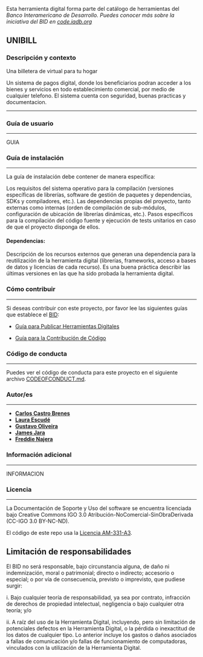 Esta herramienta digital forma parte del catálogo de herramientas del **Banco Interamericano de Desarrollo*. Puedes conocer más sobre la iniciativa del BID en [code.iadb.org](https://code.iadb.org)*


## UNIBILL

  
  
### Descripción y contexto


Una billetera de virtual para tu hogar

Un sistema de pagos digital, donde los beneficiarios podran acceder a los bienes y servicios en todo establecimiento comercial, por medio de cualquier telefono. El sistema cuenta con seguridad, buenas practicas y documentacion.

---
### Guía de usuario
---
GUIA

### Guía de instalación

---

La guía de instalación debe contener de manera específica:

Los requisitos del sistema operativo para la compilación (versiones específicas de librerías, software de gestión de paquetes y dependencias, SDKs y compiladores, etc.).
Las dependencias propias del proyecto, tanto externas como internas (orden de compilación de sub-módulos, configuración de ubicación de librerías dinámicas, etc.).
Pasos específicos para la compilación del código fuente y ejecución de tests unitarios en caso de que el proyecto disponga de ellos.
 


#### Dependencias:


Descripción de los recursos externos que generan una dependencia para la reutilización de la herramienta digital (librerías, frameworks, acceso a bases de datos y licencias de cada recurso). Es una buena práctica describir las últimas versiones en las que ha sido probada la herramienta digital.  


### Cómo contribuir

  

---

Si deseas contribuir con este proyecto, por favor lee las siguientes guías que establece el [BID](https://www.iadb.org/es  "BID"):

*  [Guía para Publicar Herramientas Digitales](https://el-bid.github.io/guia-de-publicacion/  "Guía para Publicar")

*  [Guía para la Contribución de Código](https://github.com/HackathonBilleteraVirtual/CONTRIBUTING.md  "Guía de Contribución de Código")

  

### Código de conducta

---

Puedes ver el código de conducta para este proyecto en el siguiente archivo [CODEOFCONDUCT.md](https://github.com/HackathonBilleteraVirtual/CODEOFCONDUCT.md).

  

### Autor/es

  

---
* **[Carlos Castro Brenes](mailto:nanejialu@gmail.com "Email")**
* **[Laura Escudé](mailto:laurarescude@gmail.com "Email")**
* **[Gustavo Oliveira](mailto:cetres@gmail.com "Email")**
* **[James Jara](mailto:jamesjara@gmail.com  "Email")**
* **[Freddie Najera](mailto:frednajera@gmail.com "Email")**

  

### Información adicional

---

INFORMACION

  

### Licencia
---


La Documentación de Soporte y Uso del software se encuentra licenciada bajo Creative Commons IGO 3.0 Atribución-NoComercial-SinObraDerivada (CC-IGO 3.0 BY-NC-ND).

El código de este repo usa la [ Licencia AM-331-A3](LICENSE.md).

## Limitación de responsabilidades

  

El BID no será responsable, bajo circunstancia alguna, de daño ni indemnización, moral o patrimonial; directo o indirecto; accesorio o especial; o por vía de consecuencia, previsto o imprevisto, que pudiese surgir:

i. Bajo cualquier teoría de responsabilidad, ya sea por contrato, infracción de derechos de propiedad intelectual, negligencia o bajo cualquier otra teoría; y/o

ii. A raíz del uso de la Herramienta Digital, incluyendo, pero sin limitación de potenciales defectos en la Herramienta Digital, o la pérdida o inexactitud de los datos de cualquier tipo. Lo anterior incluye los gastos o daños asociados a fallas de comunicación y/o fallas de funcionamiento de computadoras, vinculados con la utilización de la Herramienta Digital.